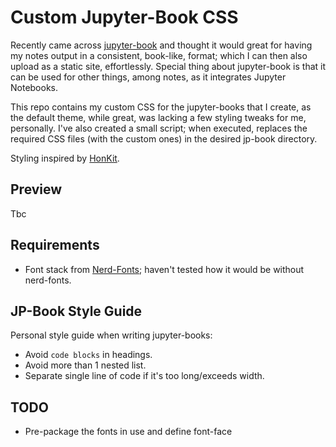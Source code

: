 # Custom Jupyter-Book CSS
Recently came across [jupyter-book](https://jupyterbook.org/intro.html) and thought it would great for having my notes output in a consistent, book-like, format; which I can then also upload as a static site, effortlessly. Special thing about jupyter-book is that it can be used for other things, among notes, as it integrates Jupyter Notebooks.

This repo contains my custom CSS for the jupyter-books that I create, as the default theme, while great, was lacking a few styling tweaks for me, personally. I've also created a small script; when executed, replaces the required CSS files (with the custom ones) in the desired jp-book directory.

Styling inspired by [HonKit](https://honkit.netlify.app/).

## Preview
Tbc

## Requirements
- Font stack from [Nerd-Fonts](https://github.com/ryanoasis/nerd-fonts); haven't tested how it would be without nerd-fonts.

## JP-Book Style Guide
Personal style guide when writing jupyter-books:
- Avoid `code blocks` in headings.
- Avoid more than 1 nested list.
- Separate single line of code if it's too long/exceeds width.

## TODO
- Pre-package the fonts in use and define font-face
